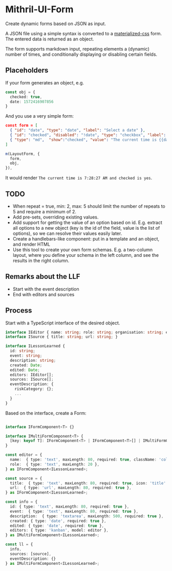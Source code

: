 # Mithril-UI-Form

Create dynamic forms based on JSON as input.

A JSON file using a simple syntax is converted to a [materialized-css](https://materialized-css.com) form. The entered data is returned as an object.

The form supports markdown input, repeating elements a (dynamic) number of times, and conditionally displaying or disabling certain fields.

## Placeholders

If your form generates an object, e.g.

```ts
const obj = {
  checked: true,
  date: 1572416907856
}
```

And you use a very simple form:

```json
const form = [
  { "id": "date", "type": "date", "label": "Select a date" },
  { "id": "checked", "disabled": "!date", "type": "checkbox", "label": "Check me" },
  { "type": "md",  "show":"checked", "value": "The current time is {{date:time}} and checked is {{checked:yes:no}}" }
]
```

```ts
m(LayoutForm, {
  form,
  obj,
}),
```

It would render `The current time is 7:28:27 AM and checked is yes`.

## TODO

- When repeat = true, min: 2, max: 5 should limit the number of repeats to 5 and require a minimum of 2.
- Add pre-sets, overriding existing values.
- Add support for getting the value of an option based on id. E.g. extract all options to a new object (key is the id of the field, value is the list of options), so we can resolve their values easily later.
- Create a handlebars-like component: put in a template and an object, and render HTML
- Use this tool to create your own form schemas. E.g. a two-column layout, where you define your schema in the left column, and see the results in the right column.

## Remarks about the LLF

- Start with the event description
- End with editors and sources

## Process

Start with a TypeScript interface of the desired object.

```ts
interface IEditor { name: string; role: string; organisation: string; email: string; }
interface ISource { title: string; url: string; }

interface ILessonLearned {
  id: string;
  event: string;
  description: string;
  created: Date;
  edited: Date;
  editors: IEditor[];
  sources: ISource[];
  eventDescription: {
    riskCategory: {};
    ...
  }
}
```

Based on the interface, create a Form:

```ts

interface IFormComponent<T> {}

interface IMultiFormComponent<T> {
  [key: keyof T]: IFormComponent<T> | IFormComponent<T>[] | IMultiFormComponent<T>;
}

const editor = {
  name:  { type: 'text', maxLength: 80, required: true, className: 'col.s6' },
  role:  { type: 'text', maxLength: 20 },
} as IFormComponent<ILessonLearned>;

const source = {
  title:  { type: 'text', maxLength: 80, required: true, icon: 'title' },
  url:  { type: 'url', maxLength: 80, required: true },
} as IFormComponent<ILessonLearned>;

const info = {
  id: { type: 'text', maxLength: 80, required: true },
  event:  { type: 'text', maxLength: 80, required: true },
  description:  { type: 'textarea', maxLength: 500, required: true },
  created: { type: 'date', required: true },
  edited: { type: 'date', required: true },
  editors: { type: 'kanban', model: editor },
} as IMultiFormComponent<ILessonLearned>;

const ll = {
  info,
  sources: [source],
  eventDescription: {}
} as IMultiFormComponent<ILessonLearned>;
```
